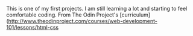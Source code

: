 This is one of my first projects. I am still learning a lot and starting to feel comfortable coding. From The Odin Project's [curriculum](http://www.theodinproject.com/courses/web-development-101/lessons/html-css